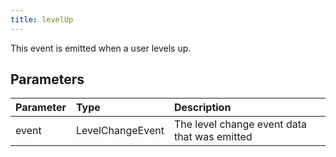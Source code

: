 ```yaml
---
title: levelUp
---
```


This event is emitted when a user levels up.

## Parameters

| Parameter | Type | Description |
| :--- | :--- | :--- |
|event|LevelChangeEvent|The level change event data that was emitted|
